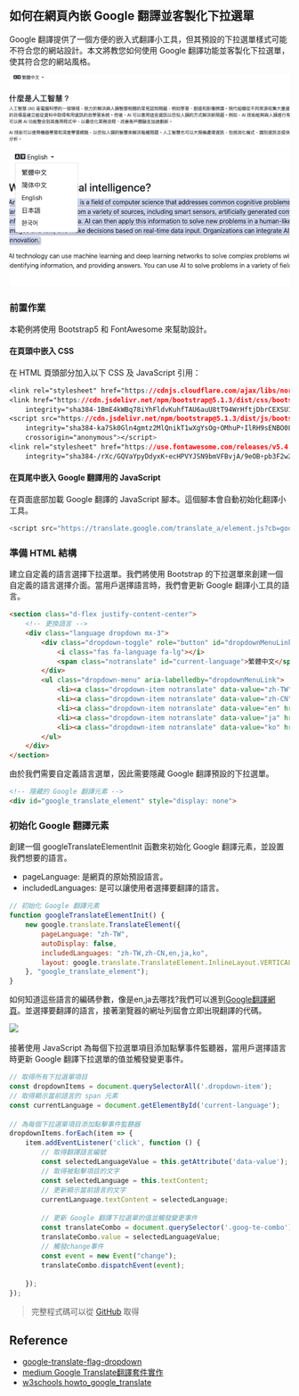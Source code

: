 
## 如何在網頁內嵌 Google 翻譯並客製化下拉選單
Google 翻譯提供了一個方便的嵌入式翻譯小工具，但其預設的下拉選單樣式可能不符合您的網站設計。本文將教您如何使用 Google 翻譯功能並客製化下拉選單，使其符合您的網站風格。

![](./screenshot/demo01.png)
![](./screenshot/demo02.png)

### 前置作業
本範例將使用  Bootstrap5 和 FontAwesome 來幫助設計。

#### 在頁頭中嵌入 CSS
在 HTML 頁頭部分加入以下 CSS 及 JavaScript 引用：

```css
<link rel="stylesheet" href="https://cdnjs.cloudflare.com/ajax/libs/normalize/5.0.0/normalize.min.css">
<link href="https://cdn.jsdelivr.net/npm/bootstrap@5.1.3/dist/css/bootstrap.min.css" rel="stylesheet"
    integrity="sha384-1BmE4kWBq78iYhFldvKuhfTAU6auU8tT94WrHftjDbrCEXSU1oBoqyl2QvZ6jIW3" crossorigin="anonymous">
<script src="https://cdn.jsdelivr.net/npm/bootstrap@5.1.3/dist/js/bootstrap.bundle.min.js"
    integrity="sha384-ka7Sk0Gln4gmtz2MlQnikT1wXgYsOg+OMhuP+IlRH9sENBO0LRn5q+8nbTov4+1p"
    crossorigin="anonymous"></script>
<link rel="stylesheet" href="https://use.fontawesome.com/releases/v5.4.2/css/all.css"
    integrity="sha384-/rXc/GQVaYpyDdyxK+ecHPVYJSN9bmVFBvjA/9eOB+pb3F2w2N6fc5qB9Ew5yIns" crossorigin="anonymous">
```

#### 在頁尾中嵌入 Google 翻譯用的 JavaScript
在頁面底部加載 Google 翻譯的 JavaScript 腳本。這個腳本會自動初始化翻譯小工具。

```js
<script src="https://translate.google.com/translate_a/element.js?cb=googleTranslateElementInit"></script>
```

### 準備 HTML 結構
建立自定義的語言選擇下拉選單。我們將使用 Bootstrap 的下拉選單來創建一個自定義的語言選擇介面。當用戶選擇語言時，我們會更新 Google 翻譯小工具的語言。

```html
<section class="d-flex justify-content-center">
    <!-- 更換語言 -->
    <div class="language dropdown mx-3">
        <div class="dropdown-toggle" role="button" id="dropdownMenuLink" data-bs-toggle="dropdown" aria-expanded="false">
            <i class="fas fa-language fa-lg"></i>
            <span class="notranslate" id="current-language">繁體中文</span>
        </div>
        <ul class="dropdown-menu" aria-labelledby="dropdownMenuLink">
            <li><a class="dropdown-item notranslate" data-value="zh-TW" href="#">繁體中文</a></li>
            <li><a class="dropdown-item notranslate" data-value="zh-CN" href="#">简体中文</a></li>
            <li><a class="dropdown-item notranslate" data-value="en" href="#">English</a></li>
            <li><a class="dropdown-item notranslate" data-value="ja" href="#">日本語</a></li>
            <li><a class="dropdown-item notranslate" data-value="ko" href="#">한국어</a></li>
        </ul>
    </div>
</section>
```

由於我們需要自定義語言選單，因此需要隱藏 Google 翻譯預設的下拉選單。

```html
<!-- 隱藏的 Google 翻譯元素 -->
<div id="google_translate_element" style="display: none">
```

### 初始化 Google 翻譯元素
創建一個 googleTranslateElementInit 函數來初始化 Google 翻譯元素，並設置我們想要的語言。

- pageLanguage: 是網頁的原始預設語言。
- includedLanguages: 是可以讓使用者選擇要翻譯的語言。

```js
// 初始化 Google 翻譯元素
function googleTranslateElementInit() {
    new google.translate.TranslateElement({
        pageLanguage: "zh-TW",
        autoDisplay: false,
        includedLanguages: "zh-TW,zh-CN,en,ja,ko",
        layout: google.translate.TranslateElement.InlineLayout.VERTICAL,
    }, "google_translate_element");
}
```

如何知道這些語言的編碼參數，像是en,ja去哪找?我們可以進到[Google翻譯網頁](https://translate.google.com/?hl=zh-TW&tab=TT)。並選擇要翻譯的語言，接著瀏覽器的網址列屆會立即出現翻譯的代碼。

![](https://cc.nchu.edu.tw/var/file/0/1000/img/1/Google001.png)

接著使用 JavaScript 為每個下拉選單項目添加點擊事件監聽器，當用戶選擇語言時更新 Google 翻譯下拉選單的值並觸發變更事件。

```js
// 取得所有下拉選單項目
const dropdownItems = document.querySelectorAll('.dropdown-item');
// 取得顯示當前語言的 span 元素
const currentLanguage = document.getElementById('current-language');

// 為每個下拉選單項目添加點擊事件監聽器
dropdownItems.forEach(item => {
    item.addEventListener('click', function () {
        // 取得翻譯語言編號
        const selectedLanguageValue = this.getAttribute('data-value');
        // 取得被點擊項目的文字
        const selectedLanguage = this.textContent;
        // 更新顯示當前語言的文字
        currentLanguage.textContent = selectedLanguage;

        // 更新 Google 翻譯下拉選單的值並觸發變更事件
        const translateCombo = document.querySelector('.goog-te-combo');
        translateCombo.value = selectedLanguageValue;
        // 觸發change事件
        const event = new Event("change");
        translateCombo.dispatchEvent(event);

    });
});
```

> 完整程式碼可以從 [GitHub](https://github.com/1010code/google-translate-flag-dropdown) 取得


## Reference
- [google-translate-flag-dropdown](https://github.com/hc0503/google-translate-flag-dropdown)
- [medium Google Translate翻譯套件實作](https://medium.com/@logichom/google-translate%E7%BF%BB%E8%AD%AF%E5%A5%97%E4%BB%B6%E5%AF%A6%E4%BD%9C-48feb3d8ab88)
- [w3schools howto_google_translate](https://www.w3schools.com/howto/howto_google_translate.asp)

